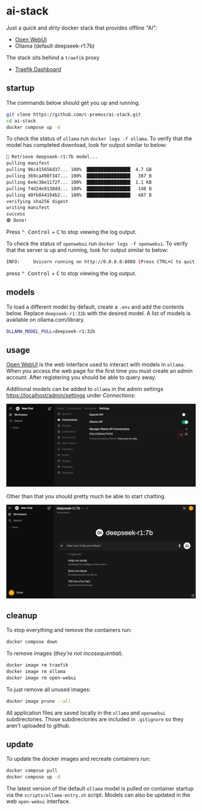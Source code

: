 # ai-stack

Just a *quick* and *dirty* docker stack that provides offline *"AI"*:

* [Open WebUI](https://localhost "Open WebUI Web Interface for accessing ollama")
* Ollama (default deepseek-r1:7b)

The stack sits behind a `traefik` proxy

* [Traefik Dashboard](https://localhost:8443 "Traefik Reverse Proxy Dashboard")

## startup

The commands below should get you up and running.

```bash
git clone https://github.com/c-premus/ai-stack.git
cd ai-stack
docker compose up -d
```

To check the status of `ollama` run `docker logs -f ollama`. To verify that the model has completed download, look for output similar to below:

```bash
🔴 Retrieve deepseek-r1:7b model...
pulling manifest
pulling 96c415656d37... 100% ▕████████████████▏ 4.7 GB
pulling 369ca498f347... 100% ▕████████████████▏  387 B
pulling 6e4c38e1172f... 100% ▕████████████████▏ 1.1 KB
pulling f4d24e9138dd... 100% ▕████████████████▏  148 B
pulling 40fb844194b2... 100% ▕████████████████▏  487 B
verifying sha256 digest
writing manifest
success
🟢 Done!
```

Press <kbd>⌃ Control</kbd> + <kbd>C</kbd> to stop viewing the log output.

To check the status of `openwebui` run `docker logs -f openwebui`.  To verify that the server is up and running, look for output similar to below:

```bash
INFO:     Uvicorn running on http://0.0.0.0:8080 (Press CTRL+C to quit)
```

press <kbd>⌃ Control</kbd> + <kbd>C</kbd> to stop viewing the log output.

## models

To load a different model by default, create a `.env` and add the contents below.  Replace `deepseek-r1:32b` with the desired model.  A list of models is available on ollama.com/library.

```bash
OLLAMA_MODEL_PULL=deepseek-r1:32b
```

## usage

[Open WebUI](https://localhost "Open WebUI Web Interface for accessing ollama") is the web interface used to interact with models in `ollama`.  When you access the web page for the first time you must create an admin account.  After registering you should be able to query away.

Additional models can be added to `ollama` in the admin settings <https://localhost/admin/settings> under *Connections*:

![openwebui model settings](images/openwebui-model-settings.png "Settings Screentshot")

Other than that you should pretty much be able to start chatting.

![openwebui chat](images/openwebui-chat.png "Chat Prompt")

## cleanup

To stop everything and remove the containers run:

```bash
docker compose down
```

To remove images (*they're not incosequential*).

```bash
docker image rm traefik
docker image rm ollama
docker image rm open-webui
```

To just remove all unused images:

```bash
docker image prune --all
```

All application files are saved locally in the `ollama` and `openwebui` subdirectories.  Those subdirectories are included in `.gitignore` so they aren't uploaded to github.

## update

To update the docker images and recreate containers run:

```bash
docker compose pull
docker compose up -d
```

The latest version of the default `ollama` model is pulled on container startup via the `scripts/ollama-entry.sh` script.  Models can also be updated in the web `open-webui` interface.
